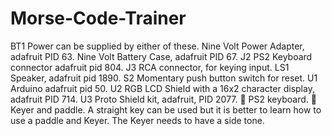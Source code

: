# Morse-Code-Trainer

BT1 Power can be supplied by either of these.
Nine Volt Power Adapter, adafruit PID 63.
Nine Volt Battery Case, adafruit PID 67.
J2 PS2 Keyboard connector adafruit pid 804.
J3 RCA connector, for keying input.
LS1 Speaker, adafruit pid 1890.
S2 Momentary push button switch for reset.
U1 Arduino adafruit pid 50.
U2 RGB LCD Shield with a 16x2 character display, adafruit PID 714.
U3 Proto Shield kit, adafruit, PID 2077.
 PS2 keyboard.
 Keyer and paddle. A straight key can be used but it is better to learn
how to use a paddle and Keyer. The Keyer needs to have a side tone.
